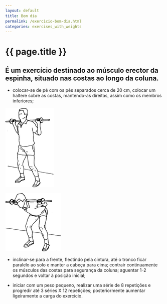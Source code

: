```yaml
---
layout: default
title: Bom dia
permalink: /exercicio-bom-dia.html
categories: exercises_with_weights
---
```


# {{ page.title }}

## É um exercício destinado ao músculo erector da espinha, situado nas costas ao longo da coluna.

* colocar-se de pé com os pés separados cerca de 20 cm, colocar um haltere sobre as costas, mantendo-as direitas, assim como os mem­bros inferiores;

![Bom dia](assets/exercicio-extensao-dos-pulsos_clip_image002.gif)

![Bom dia](assets/exercicio-extensao-dos-pulsos_clip_image004.gif)

* inclinar-se para a frente, flectindo pela cintura, até o tronco ficar paralelo ao solo e manter a cabeça para cima; contrair continuamente os músculos das costas para segurança da coluna; aguentar 1-2 segundos e voltar à posição inicial;

* iniciar com um peso pequeno, realizar uma série de 8 repetições e progredir até 3 séries X 12 repetições; posteriormente aumentar ligeiramente a carga do exercício.
